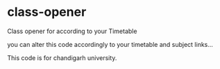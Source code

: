 # class-opener
Class opener for according to your Timetable

you can alter this code accordingly to your timetable and subject links...

This code is for chandigarh university.
